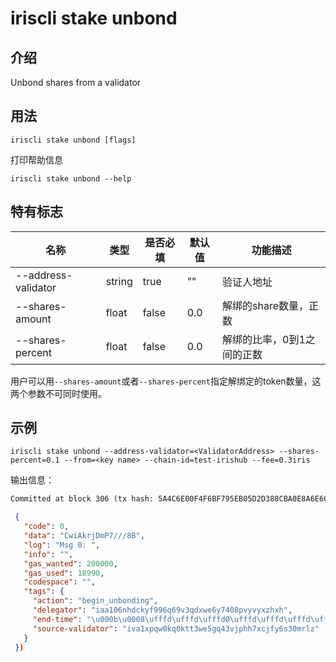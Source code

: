 # iriscli stake unbond

## 介绍

Unbond shares from a validator

## 用法

```
iriscli stake unbond [flags]
```

打印帮助信息

```
iriscli stake unbond --help
```

## 特有标志

| 名称                | 类型   | 是否必填 | 默认值   | 功能描述         |
| --------------------| -----  | -------- | -------- | ------------------------------------------------------------------- |
| --address-validator | string | true     | ""       | 验证人地址 |
| --shares-amount     | float  | false    | 0.0      | 解绑的share数量，正数 |
| --shares-percent    | float  | false    | 0.0      | 解绑的比率，0到1之间的正数 |

用户可以用`--shares-amount`或者`--shares-percent`指定解绑定的token数量，这两个参数不可同时使用。

## 示例

```
iriscli stake unbond --address-validator=<ValidatorAddress> --shares-percent=0.1 --from=<key name> --chain-id=test-irishub --fee=0.3iris
```
输出信息：
```txt
Committed at block 306 (tx hash: 5A4C6E00F4F6BF795EB05D2D388CBA0E8A6E6CF17669314B1EE6A31729A22450, response: {Code:0 Data:[] Log:Msg 0:  Info: GasWanted:200000 GasUsed:3398 Tags:[{Key:[97 99 116 105 111 110] Value:[115 101 114 118 105 99 101 45 119 105 116 104 100 114 97 119 45 102 101 101 115] XXX_NoUnkeyedLiteral:{} XXX_unrecognized:[] XXX_sizecache:0} {Key:[99 111 109 112 108 101 116 101 67 111 110 115 117 109 101 100 84 120 70 101 101 45 105 114 105 115 45 97 116 116 111] Value:[34 54 55 57 54 48 48 48 48 48 48 48 48 48 48 48 34] XXX_NoUnkeyedLiteral:{} XXX_unrecognized:[] XXX_sizecache:0}] Codespace: XXX_NoUnkeyedLiteral:{} XXX_unrecognized:[] XXX_sizecache:0})
```
```json
 {
   "code": 0,
   "data": "CwiAkrjDmP7///8B",
   "log": "Msg 0: ",
   "info": "",
   "gas_wanted": 200000,
   "gas_used": 18990,
   "codespace": "",
   "tags": {
     "action": "begin_unbonding",
     "delegator": "iaa106nhdckyf996q69v3qdxwe6y7408pvyvyxzhxh",
     "end-time": "\u000b\u0008\ufffd\ufffd\ufffdØ\ufffd\ufffd\ufffd\ufffd\u0001",
     "source-validator": "iva1xpqw0kq0ktt3we5gq43vjphh7xcjfy6s30mrlz"
   }
 })
```